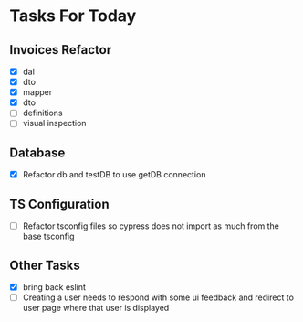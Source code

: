 # Tasks For Today

## Invoices Refactor

- [x] dal
- [x] dto
- [x] mapper
- [x] dto
- [ ] definitions
- [ ] visual inspection

## Database

- [x] Refactor db and testDB to use getDB connection

## TS Configuration

- [ ] Refactor tsconfig files so cypress does not import as much from the base tsconfig

## Other Tasks

- [x] bring back eslint
- [ ] Creating a user needs to respond with some ui feedback and redirect to user page where that user is displayed
